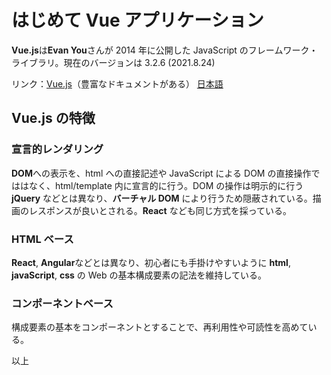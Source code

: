 # はじめて Vue アプリケーション

**Vue.js**は**Evan You**さんが 2014 年に公開した JavaScript のフレームワーク・ライブラリ。現在のバージョンは 3.2.6 (2021.8.24)

リンク：[Vue.js](https://v3.vuejs.org/)（豊富なドキュメントがある）
[日本語](https://v3.ja.vuejs.org/)

## Vue.js の特徴

### 宣言的レンダリング

**DOM**への表示を、html への直接記述や JavaScript による DOM の直接操作でははなく、html/template 内に宣言的に行う。DOM の操作は明示的に行う **jQuery** などとは異なり、**バーチャル DOM** により行うため隠蔽されている。描画のレスポンスが良いとされる。**React** なども同じ方式を採っている。

### HTML ベース

**React**, **Angular**などとは異なり、初心者にも手掛けやすいように **html**, **javaScript**, **css** の Web の基本構成要素の記法を維持している。

### コンポーネントベース

構成要素の基本をコンポーネントとすることで、再利用性や可読性を高めている。

以上
